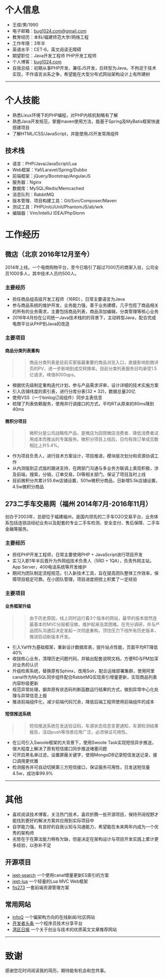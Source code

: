 
# 个人信息
 * 王煜/男/1990
 * 电子邮箱：bug1024.com@gmail.com
 * 教育经历：本科/福建师范大学/网络工程
 * 工作年限：3年半
 * 英语水平：CET-6，英文阅读无障碍
 * 期望职位：Java开发工程师 PHP开发工程师
 * 个人博客：[bug1024.com](http://bug1024.com/)
 * 自我总结：初期从事PHP开发，兼任JS开发，后转型为Java。不拘泥于技术实现，不作语言派系之争，希望能在大型分布式网站架构设计上有所建树

---

# 个人技能
 * 熟悉Lixux环境下的PHP编程，对PHP内核机制略有了解
 * 熟悉Java开发规范，掌握maven使用方法，能基于Spring及MyBatis框架快速搭建项目
 * 了解HTML/CSS/JavaScript，并能使用JS开发常用组件

## 技术栈
 * 语言：PHP/Java/JavaScript/Lua
 * Web框架：Yaf/Laravel/Spring/Dubbo
 * 前端框架：jQuery/Bootstrap/AngularJS
 * 服务器：Nginx
 * 数据库：MySQL/Redis/Memcached
 * 消息队列：RabbitMQ
 * 版本管理、项目构建工具：Git/Svn/Composer/Maven
 * 测试工具：PHPUnit/JUnit/PhantomJS/ab/wrk
 * 编辑器：Vim/IntelliJ IDEA/PhpStorm

# 工作经历

## 微店（北京 2016年12月至今）
 2014年上线，一个电商购物平台，至今已吸引了超过7000万的商家入驻，公司全员1000多人，其中技术人员约500人。

### 主要经历
 * 担任商品组高级开发工程师（16RD），日常主要语言为Java
 * 参与商品系统的维护开发，业务能力强，善于业务建模，几乎包揽了商品相关的所有的业务需求，主要包括商品列表，商品添加编辑，分类管理等核心业务
 * 2016年4月份在公司统一Java技术栈的的背景下，主动转型Java，配合完成电商平台从PHP到Java的改造

### 主要项目

#### 商品分类列表重构
>> 商品分类列表是目前买家版最重要的商品浏览入口，直接影响到商详页的PV，进一步影响到成交转换率。目前分类列表服务日均承受1.5亿请求，峰值8000qps。

 * 根据优先级制定重构迭代计划，参与产品需求评审，设计详细的技术实施方案
 * 引入店铺纬度的索引表，进行分库分表(32 * 32)，数据总量20亿
 * 使用VSS（一个binlog订阅组件）同步主表信息
 * 梳理了列表依赖服务，使用并行调接口的方式，平均RT从原来的80ms降到40ms

#### 微积分项目
>> 微积分是公司战略性产品，是微店为回馈微店消费者、降低消费者试用成本而推出的专属服务。微积分项目上线后，日均有效订单成交数相比上升5.4%。

 * 作为项目负责人，进行技术方案设计，项目推进，模块层次划分和资源协调工作
 * 从内测版到正式版的跟进支持，在跨部门沟通与多业务方联调上表现积极，涉及前端，搜索，分销，订单交易，DI等相关部门，保证了项目及时上线
 * 目前微积分共累计55.6w店铺设置，501w微积分商品，日新增5.5k店铺设置，4.5w微积分商品

## 273二手车交易网（福州 2014年7月-2016年11月）
 创办于2003年，总部位于福建福州，是国内领先的二手车O2O交易平台，业务体系包括连锁店经纪业务以及配套的专业二手车检测、安全支付、售后保障、二手车金融等服务。

### 主要经历
 * 担任PHP开发工程师，日常主要使用PHP + JavaScript进行项目开发
 * 实习入职1年半后晋升为外网组技术负责人（5RD + 1QA），负责外网主站，App Server，400电话系统等开发维护
 * 期间为团队制定流程规范，引入新技术工具，旨在提高团队整体工作效率，保障项目稳定可靠。在小团队管理，项目进度把控上积累了一定经验

### 主要项目

#### 业务框架升级
>> 由于历史原因，线上同时运行着3个版本的网站，最早的版本居然连最基本的MVC分层都没做，维护起来及其困难。在充分调研，并与产品团队沟通后决定发起一次彻底重构，顶住压力下线所有历史版本，推进启动新版本开发。

 * 引入Yaf作为基础框架，重新设计数据库表，提升站点性能，页面平均RT降低40%
 * 收拢核心业务，清理历史问题代码，并输出配套说明文档，方便RD与PM加深对业务的认识
 * 升级检索系统，替换原有Sphinx，改用Solr，配合运维部署集群，使用阿里canal作为MySQL同步组件配合RabbitMQ实现索引增量更新，实现商品列表内容秒级更新
 * 规范异常处理，摒弃原有状态码判断函数运行结果的方式，做到异常中心化处理与异常信息上报
 * 推进前端组件化，减少前端代码冗余，降低后端工程师使用前端组件的成本

#### 短信推送系统
>> 短信推送系统在发送验证码，车源状态信息变更通知，车源检测结果报告，活动push等场景应用广泛，必须保证可用性。

 * 在公司引入Swoole框架的大背景下，使用Swoole Task实现短信异步推送，很大程度上解决了原有短信接口同步推送堵塞问题
 * 可开启黑名单过滤，设置屏蔽关键字，使用MongoDB记录短信发送记录，接口调用更优雅
 * 检测服务并可自动切换第三方短信接口，保证服务可用性，日发送短信量4.5w，成功率99.9%

---

# 其他
 * 喜欢阅读技术博客，关注热门技术，喜欢折腾一些开源项目，保持开阔视野才能找到更好的解决方案并应用到实际项目中
 * 自学能力强，有良好的自我认知与沟通能力，希望能在未来两年内成为一个优秀的架构师
 * 劣势在于在算法能力稍有欠缺，但是决定在架构设计与项目开发实践上累计更多经验，以弥补不足

## 开源项目
 - [jeet-search](https://github.com/bug1024/jeet-search) 一个使用canal增量更新ES索引的方案
 - [jeet-lua](https://github.com/bug1024/jeet-lua) 一个轻量的Lua MVC Web框架
 - [fis273](https://npm.taobao.org/package/fis273) 一套前端资源管理方案

## 常用网站
 - [InfoQ](http://www.infoq.com/cn/) 一个偏架构方向的在线新闻/社区网站
 - [开发者头条](http://toutiao.io/) 一个程序员技术分享平台
 - [湾区日报](https://wanqu.co/) 一个关于创业与技术的优质英文文章推荐网站

---

# 致谢

 感谢您花时间阅读我的简历，期待能有机会和您共事。

